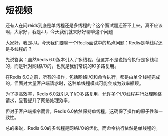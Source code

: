 # 短视频

还有人在问reids到底是单线程还是多线程的？这个面试题还答不上来，真不应该啊，大家好，我是JJ，今天我们就来好好聊聊这个问题

大家好，我是JJ。今天我们要聊一个Redis面试中的热点问题：Redis是单线程还是多线程的？

先说答案：虽然Redis 6.0版本引入了多线程，但这并不是说指令执行是多线程的，而是针对网络I/O的，也就是我们常说的IO多路复用。

在Redis 6.0之前，所有的操作，包括网络I/O和命令执行，都是由单个线程完成的，但面对大量客户端请求时，这种单线程模式可能会成为效率瓶颈。

为了提高效率，Redis 6.0就引入了I/O多路复用，允许多个I/O线程并行处理网络请求，显著提升了网络处理效率。

但对于客户端指令而言，Redis 6.0依然保持单线程，这确保了操作的原子性和一致性。

总的来说，Redis 6.0的多线程是网络I/O的优化，而命令执行依然是单线程的。
